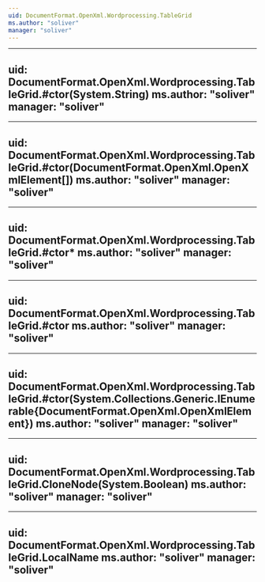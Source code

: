 ```yaml
---
uid: DocumentFormat.OpenXml.Wordprocessing.TableGrid
ms.author: "soliver"
manager: "soliver"
---
```


---
uid: DocumentFormat.OpenXml.Wordprocessing.TableGrid.#ctor(System.String)
ms.author: "soliver"
manager: "soliver"
---

---
uid: DocumentFormat.OpenXml.Wordprocessing.TableGrid.#ctor(DocumentFormat.OpenXml.OpenXmlElement[])
ms.author: "soliver"
manager: "soliver"
---

---
uid: DocumentFormat.OpenXml.Wordprocessing.TableGrid.#ctor*
ms.author: "soliver"
manager: "soliver"
---

---
uid: DocumentFormat.OpenXml.Wordprocessing.TableGrid.#ctor
ms.author: "soliver"
manager: "soliver"
---

---
uid: DocumentFormat.OpenXml.Wordprocessing.TableGrid.#ctor(System.Collections.Generic.IEnumerable{DocumentFormat.OpenXml.OpenXmlElement})
ms.author: "soliver"
manager: "soliver"
---

---
uid: DocumentFormat.OpenXml.Wordprocessing.TableGrid.CloneNode(System.Boolean)
ms.author: "soliver"
manager: "soliver"
---

---
uid: DocumentFormat.OpenXml.Wordprocessing.TableGrid.LocalName
ms.author: "soliver"
manager: "soliver"
---
